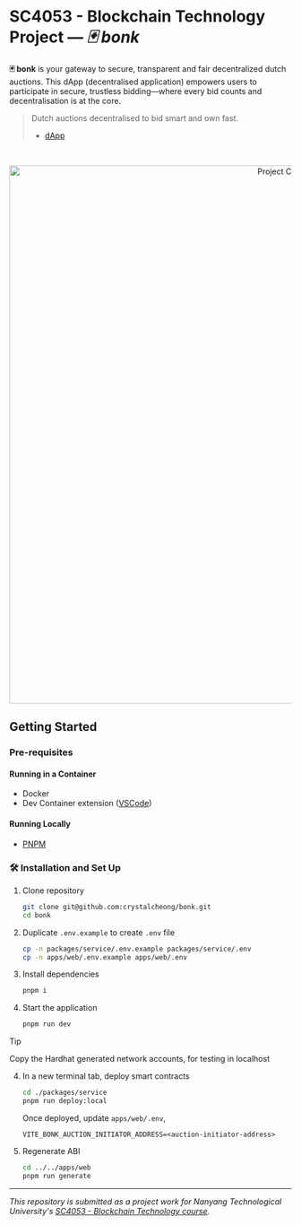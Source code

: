 # SC4053 - Blockchain Technology Project — _🃏 bonk_

**🃏 bonk** is your gateway to secure, transparent and fair decentralized dutch auctions. 
This dApp (decentralised application) empowers users to participate in secure, trustless bidding—where every bid counts and decentralisation is at the core.

> Dutch auctions decentralised to bid smart and own fast.<br/>
>
> - [dApp](https://b0nk.vercel.app/)

<br/>

<p align="center">
  <img src="https://github.com/user-attachments/assets/4a9853f5-6391-4f6c-8915-6e8c178e370f" alt="Project Cover"
    width="960px"
  />
</p>


## Getting Started

### Pre-requisites
#### Running in a Container
- Docker
- Dev Container extension ([VSCode](https://marketplace.visualstudio.com/items?itemName=ms-vscode-remote.remote-containers))

#### Running Locally
- [PNPM](https://pnpm.io/installation)

### 🛠️ Installation and Set Up
1. Clone repository
    ```bash
    git clone git@github.com:crystalcheong/bonk.git
    cd bonk
    ```
2. Duplicate `.env.example` to create `.env` file
    ```bash
    cp -n packages/service/.env.example packages/service/.env
    cp -n apps/web/.env.example apps/web/.env
    ```
3. Install dependencies
    ```bash
    pnpm i
    ```
3. Start the application
    ```bash
    pnpm run dev
    ```
  > [!TIP]
  > Copy the Hardhat generated network accounts, for testing in localhost

4. In a new terminal tab, deploy smart contracts
    ```bash
    cd ./packages/service
    pnpm run deploy:local
    ```
    Once deployed, update `apps/web/.env`,<br/>
    ```env
    VITE_BONK_AUCTION_INITIATOR_ADDRESS=<auction-initiator-address>
    ```
5. Regenerate ABI
    ```bash
    cd ../../apps/web
    pnpm run generate
    ```
---

_This repository is submitted as a project work for Nanyang Technological University's [SC4053 - Blockchain Technology course](https://www.nanyangmods.com/modules/cz4153-blockchain-technology-3-0-au/)._
